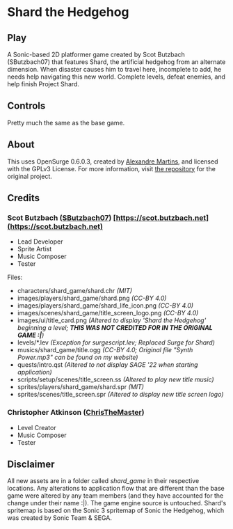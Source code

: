 # Shard the Hedgehog

## Play

A Sonic-based 2D platformer game created by Scot Butzbach (SButzbach07) that features Shard, the artificial hedgehog from an alternate dimension. When disaster causes him to travel here, incomplete to add, he needs help navigating this new world. Complete levels, defeat enemies, and help finish Project Shard.

## Controls

Pretty much the same as the base game.

## About

This uses OpenSurge 0.6.0.3, created by [Alexandre Martins](https://github.com/alemart), and licensed with the GPLv3 License.
For more information, visit [the repository](https://github.com/alemart/opensurge) for the original project.

## Credits

### Scot Butzbach ([SButzbach07](https://github.com/SButzbach07)) [https://scot.butzbach.net](https://scot.butzbach.net)

* Lead Developer
* Sprite Artist
* Music Composer
* Tester

Files:

* characters/shard_game/shard.chr _(MIT)_
* images/players/shard_game/shard.png _(CC-BY 4.0)_
* images/players/shard_game/shard_life_icon.png _(CC-BY 4.0)_
* images/scenes/shard_game/title_screen_logo.png _(CC-BY 4.0)_
* images/ui/title_card.png _(Altered to display 'Shard the Hedgehog' beginning a level; __THIS WAS NOT CREDITED FOR IN THE ORIGINAL GAME :|__)_
* levels/\*.lev _(Exception for surgescript.lev; Replaced Surge for Shard)_
* musics/shard_game/title.ogg _(CC-BY 4.0; Original file "Synth Power.mp3" can be found on my website)_
* quests/intro.qst _(Altered to not display SAGE '22 when starting application)_
* scripts/setup/scenes/title_screen.ss _(Altered to play new title music)_
* sprites/players/shard_game/shard.spr _(MIT)_
* sprites/scenes/title_screen.spr _(Altered to display new title screen logo)_

### Christopher Atkinson ([ChrisTheMaster](https://github.com/ChrisTheMaster))

* Level Creator
* Music Composer
* Tester

## Disclaimer

All new assets are in a folder called _shard_game_ in their respective locations. Any alterations to application flow that are different than the base game were altered by any team members (and they have accounted for the change under their name :|). The game engine source is untouched. Shard's spritemap is based on the Sonic 3 spritemap of Sonic the Hedgehog, which was created by Sonic Team & SEGA.

